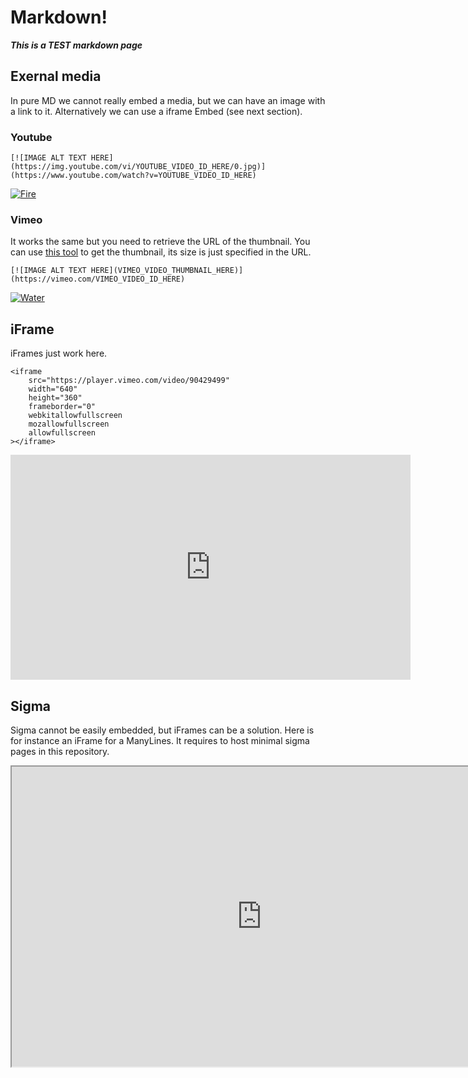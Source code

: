 # Markdown!

***This is a TEST markdown page***


## Exernal media

In pure MD we cannot really embed a media, but we can have an image with a link to it. Alternatively we can use a iframe Embed (see next section).

### Youtube

```
[![IMAGE ALT TEXT HERE](https://img.youtube.com/vi/YOUTUBE_VIDEO_ID_HERE/0.jpg)](https://www.youtube.com/watch?v=YOUTUBE_VIDEO_ID_HERE)
```

[![Fire](https://img.youtube.com/vi/OD4hRY-eAJ0/0.jpg)](https://www.youtube.com/watch?v=OD4hRY-eAJ0)

### Vimeo

It works the same but you need to retrieve the URL of the thumbnail. You can use [this tool](https://deponewd.github.io/video/) to get the thumbnail, its size is just specified in the URL.
```
[![IMAGE ALT TEXT HERE](VIMEO_VIDEO_THUMBNAIL_HERE)](https://vimeo.com/VIMEO_VIDEO_ID_HERE)
```

[![Water](https://i.vimeocdn.com/video/469651458_480x360.jpg)](https://vimeo.com/90429499)

## iFrame

iFrames just work here.

```
<iframe
	src="https://player.vimeo.com/video/90429499"
	width="640"
	height="360"
	frameborder="0"
	webkitallowfullscreen
	mozallowfullscreen
	allowfullscreen
></iframe>
```

<iframe src="https://player.vimeo.com/video/90429499" width="640" height="360" frameborder="0" webkitallowfullscreen mozallowfullscreen allowfullscreen></iframe>

## Sigma

Sigma cannot be easily embedded, but iFrames can be a solution. Here is for instance an iFrame for a ManyLines. It requires to host minimal sigma pages in this repository.

<iframe src="http://tools.medialab.sciences-po.fr/manylines/embed#/narrative/290135dd-49a6-4a8e-a730-1e7c8c9c7bb2" width="800" height="480"></iframe>